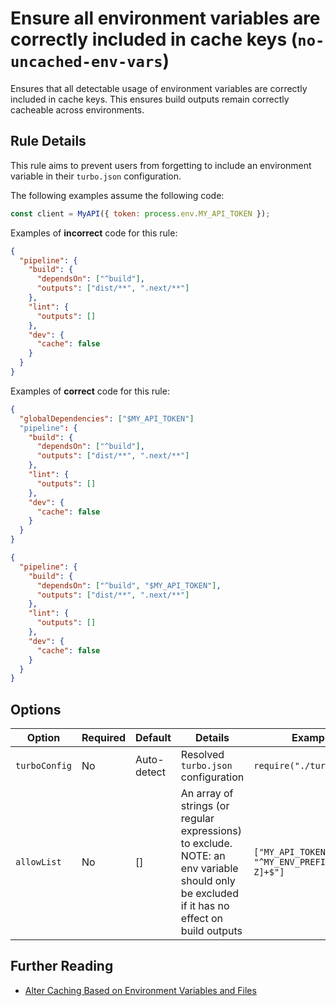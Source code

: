 # Ensure all environment variables are correctly included in cache keys (`no-uncached-env-vars`)

Ensures that all detectable usage of environment variables are correctly included in cache keys. This ensures build outputs remain correctly cacheable across environments.

## Rule Details

This rule aims to prevent users from forgetting to include an environment variable in their `turbo.json` configuration.

The following examples assume the following code:

```js
const client = MyAPI({ token: process.env.MY_API_TOKEN });
```

Examples of **incorrect** code for this rule:

```json
{
  "pipeline": {
    "build": {
      "dependsOn": ["^build"],
      "outputs": ["dist/**", ".next/**"]
    },
    "lint": {
      "outputs": []
    },
    "dev": {
      "cache": false
    }
  }
}
```

Examples of **correct** code for this rule:

```json
{
  "globalDependencies": ["$MY_API_TOKEN"]
  "pipeline": {
    "build": {
      "dependsOn": ["^build"],
      "outputs": ["dist/**", ".next/**"]
    },
    "lint": {
      "outputs": []
    },
    "dev": {
      "cache": false
    }
  }
}
```

```json
{
  "pipeline": {
    "build": {
      "dependsOn": ["^build", "$MY_API_TOKEN"],
      "outputs": ["dist/**", ".next/**"]
    },
    "lint": {
      "outputs": []
    },
    "dev": {
      "cache": false
    }
  }
}
```

## Options

| Option        | Required | Default     | Details                                                                                                                                     | Example                                      |
| ------------- | -------- | ----------- | ------------------------------------------------------------------------------------------------------------------------------------------- | -------------------------------------------- |
| `turboConfig` | No       | Auto-detect | Resolved `turbo.json` configuration                                                                                                         | `require("./turbo.json")`                    |
| `allowList`   | No       | []          | An array of strings (or regular expressions) to exclude. NOTE: an env variable should only be excluded if it has no effect on build outputs | `["MY_API_TOKEN", "^MY_ENV_PREFIX_[A-Z]+$"]` |

## Further Reading

- [Alter Caching Based on Environment Variables and Files](https://turborepo.org/docs/core-concepts/caching#alter-caching-based-on-environment-variables-and-files)
